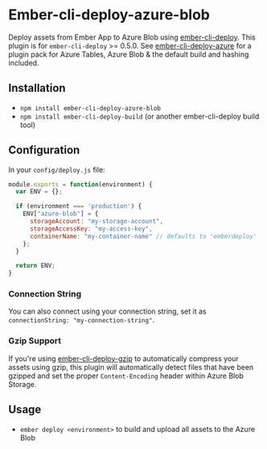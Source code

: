 # Ember-cli-deploy-azure-blob

Deploy assets from Ember App to Azure Blob using [ember-cli-deploy](https://github.com/ember-cli/ember-cli-deploy). This plugin is for `ember-cli-deploy` >= 0.5.0.
See [ember-cli-deploy-azure](https://github.com/duizendnegen/ember-cli-deploy-azure) for a plugin pack for Azure Tables, Azure Blob & the default build and hashing included.

## Installation

* `npm install ember-cli-deploy-azure-blob`
* `npm install ember-cli-deploy-build` (or another ember-cli-deploy build tool)

## Configuration

In your `config/deploy.js` file:
```javascript
module.exports = function(environment) {
  var ENV = {};

  if (environment === 'production') {
    ENV["azure-blob"] = {
      storageAccount: "my-storage-account",
      storageAccessKey: "my-access-key",
      containerName: "my-container-name" // defaults to 'emberdeploy'
    };
  }

  return ENV;
}
```

### Connection String
You can also connect using your connection string, set it as `connectionString: "my-connection-string"`.

### Gzip Support
If you're using [ember-cli-deploy-gzip](https://github.com/ember-cli-deploy/ember-cli-deploy-gzip) to automatically compress your assets using gzip, this plugin will automatically detect files that have been gzipped and set the proper `Content-Encoding` header within Azure Blob Storage.


## Usage

* `ember deploy <environment>` to build and upload all assets to the Azure Blob
